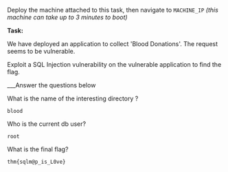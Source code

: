 Deploy the machine attached to this task, then navigate to `MACHINE_IP` _(this machine can take up to 3 minutes to boot)_

**Task:** 

We have deployed an application to collect 'Blood Donations'. The request seems to be vulnerable.

Exploit a SQL Injection vulnerability on the vulnerable application to find the flag.


___Answer the questions below

What is the name of the interesting directory ?
	
	blood

Who is the current db user?
	
	root

What is the final flag?
	
	thm{sqlm@p_is_L0ve}
